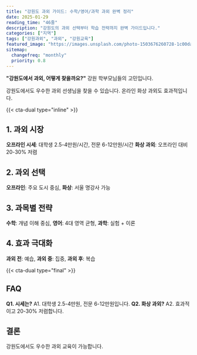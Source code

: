 ```yaml
---
title: "강원도 과외 가이드: 수학/영어/과학 과외 완벽 정리"
date: 2025-01-29
reading_time: "46줄"
description: "강원도의 과외 선택부터 학습 전략까지 완벽 가이드입니다."
categories: ["지역"]
tags: ["강원과외", "과외", "강원교육"]
featured_image: "https://images.unsplash.com/photo-1503676260728-1c00da094a0b?auto=format&fit=crop&q=80"
sitemap:
  changefreq: "monthly"
  priority: 0.8
---
```


**"강원도에서 과외, 어떻게 찾을까요?"** 강원 학부모님들의 고민입니다.

강원도에서도 우수한 과외 선생님을 찾을 수 있습니다. 온라인 화상 과외도 효과적입니다.

{{< cta-dual type="inline" >}}

## 1. 과외 시장

**오프라인 시세**: 대학생 2.5-4만원/시간, 전문 6-12만원/시간
**화상 과외**: 오프라인 대비 20-30% 저렴

## 2. 과외 선택

**오프라인**: 주요 도시 중심, **화상**: 서울 명강사 가능

## 3. 과목별 전략

**수학**: 개념 이해 중심, **영어**: 4대 영역 균형, **과학**: 실험 + 이론

## 4. 효과 극대화

**과외 전**: 예습, **과외 중**: 집중, **과외 후**: 복습

{{< cta-dual type="final" >}}

## FAQ

**Q1. 시세는?** A1. 대학생 2.5-4만원, 전문 6-12만원입니다.
**Q2. 화상 과외?** A2. 효과적이고 20-30% 저렴합니다.

## 결론

강원도에서도 우수한 과외 교육이 가능합니다.
